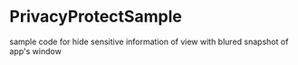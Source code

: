 PrivacyProtectSample
====================

sample code for hide sensitive information of view with blured snapshot of app's window
